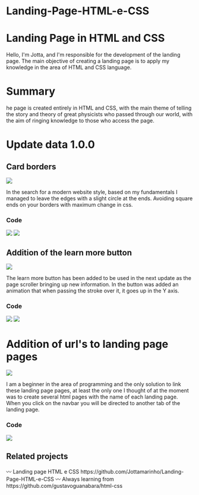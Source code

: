 # Landing-Page-HTML-e-CSS
<h1>Landing Page in HTML and CSS</h1>
<p>
Hello, I'm Jotta, and I'm responsible for the development of the landing page. The main objective of creating a landing page is to apply my knowledge in the area of HTML and CSS language.



<h1>Summary</h1>
<p>he page is created entirely in HTML and CSS, with the main theme of telling the story and theory of great physicists who passed through our world, with the aim of    ringing knowledge to those who access the page.
</p>


<h1>Update data 1.0.0</h1>
<h2>Card borders</h2>
<img src=https://cdn.discordapp.com/attachments/1060190806000017511/1063789778836914206/Captura_de_tela_2023-01-14_090030.png>

<p>
In the search for a modern website style, based on my fundamentals I managed to leave the edges with a slight circle at the ends. Avoiding square ends on your borders with maximum change in css.
</p>

<h3>Code</h3>
<img src=https://cdn.discordapp.com/attachments/1060190806000017511/1063793736984834148/image.png>
<img src=https://cdn.discordapp.com/attachments/1060190806000017511/1063791483989262376/image.png>

<h2>Addition of the learn more button</h2>
<img src=https://cdn.discordapp.com/attachments/1060190806000017511/1063795382108299264/2023-01-14-09-13-10_Trim.gif>

<p>
The learn more button has been added to be used in the next update as the page scroller bringing up new information. In the button was added an animation that when passing the stroke over it, it goes up in the Y axis.
</p>

<h3>Code</h3>
<img src=https://cdn.discordapp.com/attachments/1060190806000017511/1063796902728056832/image.png>
<img src=https://cdn.discordapp.com/attachments/1060190806000017511/1063797045065945098/image.png>

<h1>Addition of url's to landing page pages</h1>
<p>

<img src= https://cdn.discordapp.com/attachments/1060190806000017511/1063802047067082824/2023-01-14-09-47-45_Trim.gif>

I am a beginner in the area of programming and the only solution to link these landing page pages, at least the only one I thought of at the moment was to create several html pages with the name of each landing page. When you click on the navbar you will be directed to another tab of the landing page.
</p>

<h3>Code</h3>
<img src=https://cdn.discordapp.com/attachments/1060190806000017511/1063800401427693608/image.png>

<h2>Related projects</h2>
〰 Landing page HTML e CSS https://github.com/Jottamarinho/Landing-Page-HTML-e-CSS
〰 Always learning from https://github.com/gustavoguanabara/html-css
